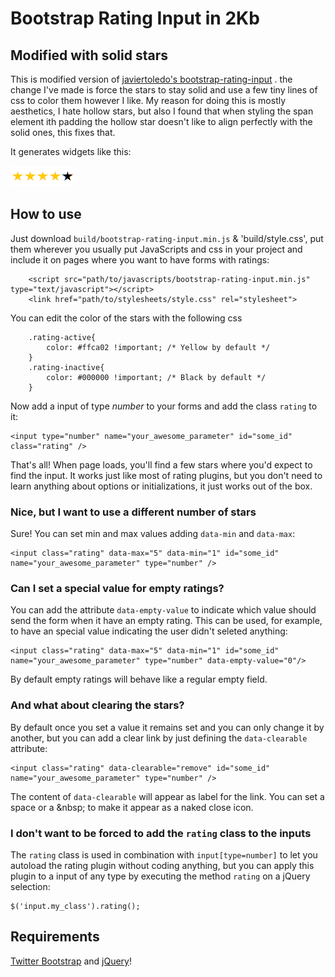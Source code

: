 # Bootstrap Rating Input in 2Kb 
## Modified with solid stars

This is modified version of [javiertoledo's bootstrap-rating-input](https://github.com/javiertoledo/bootstrap-rating-input) . the change I've made is force the stars to stay solid and use a few tiny lines of css to color them however I like. My reason for doing this is mostly aesthetics, I hate hollow stars, but also I found that when styling the span element ith padding the hollow star doesn't like to align perfectly with the solid ones, this fixes that.

It generates widgets like this:

![Rating example](https://github.com/tonybilby/bootstrap-rating-input/blob/master/stars.png?raw=true)

## How to use

Just download `build/bootstrap-rating-input.min.js` & 'build/style.css', put them wherever you usually put JavaScripts and css in your project and include it on pages where you want to have forms with ratings:

		<script src="path/to/javascripts/bootstrap-rating-input.min.js" type="text/javascript"></script>
		<link href="path/to/stylesheets/style.css" rel="stylesheet">
	
You can edit the color of the stars with the following css

		.rating-active{
			color: #ffca02 !important; /* Yellow by default */
		}
		.rating-inactive{
			color: #000000 !important; /* Black by default */
		}

Now add a input of type *number* to your forms and add the class `rating` to it:

    <input type="number" name="your_awesome_parameter" id="some_id" class="rating" />

That's all! When page loads, you'll find a few stars where you'd expect to find the input. It works just like most of rating plugins, but you don't need to learn anything about options or initializations, it just works out of the box.

### Nice, but I want to use a different number of stars

Sure! You can set min and max values adding `data-min` and `data-max`:

    <input class="rating" data-max="5" data-min="1" id="some_id" name="your_awesome_parameter" type="number" />

### Can I set a special value for empty ratings?

You can add the attribute `data-empty-value` to indicate which value should send the form when it have an empty rating. This can be used, for example, to have an special value indicating the user didn't seleted anything:

    <input class="rating" data-max="5" data-min="1" id="some_id" name="your_awesome_parameter" type="number" data-empty-value="0"/>

By default empty ratings will behave like a regular empty field.

### And what about clearing the stars?

By default once you set a value it remains set and you can only change it by another, but you can add a clear link by just defining the `data-clearable` attribute:

    <input class="rating" data-clearable="remove" id="some_id" name="your_awesome_parameter" type="number" />

The content of `data-clearable` will appear as label for the link. You can set a space or a &amp;nbsp; to make it appear as a naked close icon.

### I don't want to be forced to add the `rating` class to the inputs

The `rating` class is used in combination with `input[type=number]` to let you autoload the rating plugin without coding anything, but you can apply this plugin to a input of any type by executing the method `rating` on a jQuery selection:

    $('input.my_class').rating();

## Requirements

[Twitter Bootstrap](http://getbootstrap.com) and [jQuery](http://jquery.com)!
